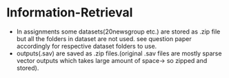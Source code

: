# Information-Retrieval

 - In assignments some datasets(20newsgroup etc.) are stored as .zip file but all the folders in dataset are not used. see question paper accordingly for respective dataset folders to use.
 - outputs(.sav) are saved as .zip files.(original .sav files are mostly sparse vector outputs which takes large amount of space-> so zipped and stored).
 
